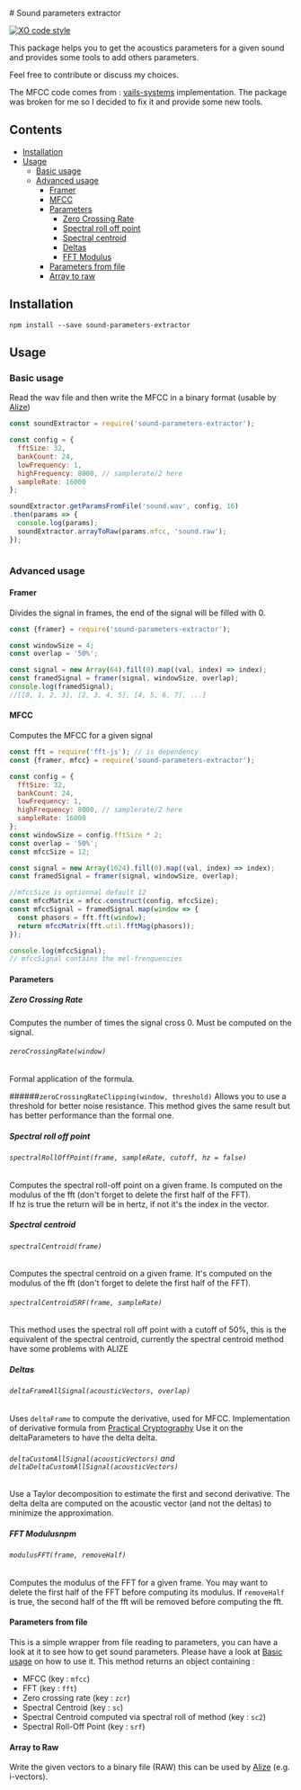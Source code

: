 # Sound parameters extractor

[![XO code style](https://img.shields.io/badge/code_style-XO-5ed9c7.svg)](https://github.com/sindresorhus/xo)

This package helps you to get the acoustics parameters for a given sound
and provides some tools to add others parameters.

Feel free to contribute or discuss my choices.

The MFCC code comes from : [vails-systems](https://github.com/vail-systems/node-mfcc) implementation.
The package was broken for me so I decided to fix it and provide some new tools.

## Contents
* [Installation](#installation)
* [Usage](#usage)
  * [Basic usage](#basic-usage)
  * [Advanced usage](#advanced-usage)
    * [Framer](#framer)
    * [MFCC](#mfcc)
    * [Parameters](#parameters)
      * [Zero Crossing Rate](#zero-crossing-rate)
      * [Spectral roll off point](#spectral-roll-off-point)
      * [Spectral centroid](#spectral-centroid)
      * [Deltas](#deltas)
      * [FFT Modulus](#fft-modulus)
    * [Parameters from file](#parameters-from-file)
    * [Array to raw](#array-to-raw)

## Installation
`npm install --save sound-parameters-extractor`

## Usage
### Basic usage

Read the wav file and then write the MFCC in a binary format
(usable by [Alize](http://mistral.univ-avignon.fr/)) 

```javascript
const soundExtractor = require('sound-parameters-extractor');

const config = {
  fftSize: 32,
  bankCount: 24,
  lowFrequency: 1,
  highFrequency: 8000, // samplerate/2 here
  sampleRate: 16000
};

soundExtractor.getParamsFromFile('sound.wav', config, 16)
.then(params => {
  console.log(params);
  soundExtractor.arrayToRaw(params.mfcc, 'sound.raw');
});
 
```

### Advanced usage
#### Framer
Divides the signal in frames, the end of the signal will be filled with 0.

```javascript
const {framer} = require('sound-parameters-extractor');

const windowSize = 4;
const overlap = '50%';

const signal = new Array(64).fill(0).map((val, index) => index);
const framedSignal = framer(signal, windowSize, overlap);
console.log(framedSignal);
//[[0, 1, 2, 3], [2, 3, 4, 5], [4, 5, 6, 7], ...]
```

#### MFCC
Computes the MFCC for a given signal

```javascript
const fft = require('fft-js'); // is dependency
const {framer, mfcc} = require('sound-parameters-extractor');

const config = {
  fftSize: 32,
  bankCount: 24,
  lowFrequency: 1,
  highFrequency: 8000, // samplerate/2 here
  sampleRate: 16000
};
const windowSize = config.fftSize * 2;
const overlap = '50%';
const mfccSize = 12;

const signal = new Array(1024).fill(0).map((val, index) => index);
const framedSignal = framer(signal, windowSize, overlap);

//mfccSize is optionnal default 12
const mfccMatrix = mfcc.construct(config, mfccSize);
const mfccSignal = framedSignal.map(window => {
  const phasors = fft.fft(window);
  return mfccMatrix(fft.util.fftMag(phasors));
});

console.log(mfccSignal);
// mfccSignal contains the mel-frenquencies
```

#### Parameters
##### Zero Crossing Rate
Computes the number of times the signal cross 0. Must be computed on the signal.
  
###### `zeroCrossingRate(window)`
Formal application of the formula.
  
######`zeroCrossingRateClipping(window, threshold)`
Allows you to use a threshold for better noise resistance. This method gives the
same result but has better performance than the formal one.

##### Spectral roll off point
###### `spectralRollOffPoint(frame, sampleRate, cutoff, hz = false)`
Computes the spectral roll-off point on a given frame.
Is computed on the modulus of the fft (don't forget to delete the first half of the FFT).  
If hz is true the return will be in hertz, if not it's the index in the vector.

##### Spectral centroid
###### `spectralCentroid(frame)`
Computes the spectral centroid on a given frame.
It's computed on the modulus of the fft (don't forget to delete the first half of the FFT).

###### `spectralCentroidSRF(frame, sampleRate)`
This method uses the spectral roll off point with a cutoff of 50%,
this is the equivalent of the spectral centroid, currently the spectral centroid method have some problems with ALIZE

##### Deltas
###### `deltaFrameAllSignal(acousticVectors, overlap)`
Uses `deltaFrame` to compute the derivative, used for MFCC.
Implementation of derivative formula from [Practical Cryptography](http://practicalcryptography.com/miscellaneous/machine-learning/guide-mel-frequency-cepstral-coefficients-mfccs/)
Use it on the deltaParameters to have the delta delta.

###### `deltaCustomAllSignal(acousticVectors)` and `deltaDeltaCustomAllSignal(acousticVectors)`
Use a Taylor decomposition to estimate the first and second derivative.
The delta delta are computed on the acoustic vector (and not the deltas) to minimize the approximation.

##### FFT Modulusnpm 
###### `modulusFFT(frame, removeHalf)`
Computes the modulus of the FFT for a given frame.
You may want to delete the first half of the FFT before computing its modulus.
If `removeHalf` is true, the second half of the fft will be removed before computing the fft.

#### Parameters from file
This is a simple wrapper from file reading to parameters, you can have a look at
it to see how to get sound parameters.
Please have a look at [Basic usage](#basic-usage) on how to use it.
This method returns an object containing :
 * MFCC (key : `mfcc`)
 * FFT (key : `fft`)
 * Zero crossing rate (key : `zcr`)
 * Spectral Centroid (key : `sc`)
 * Spectral Centroid computed via spectral roll of method (key : `sc2`)
 * Spectral Roll-Off Point (key : `srf`)
 
#### Array to Raw
Write the given vectors to a binary file (RAW) this can be used by
[Alize](http://mistral.univ-avignon.fr/) (e.g. i-vectors).

